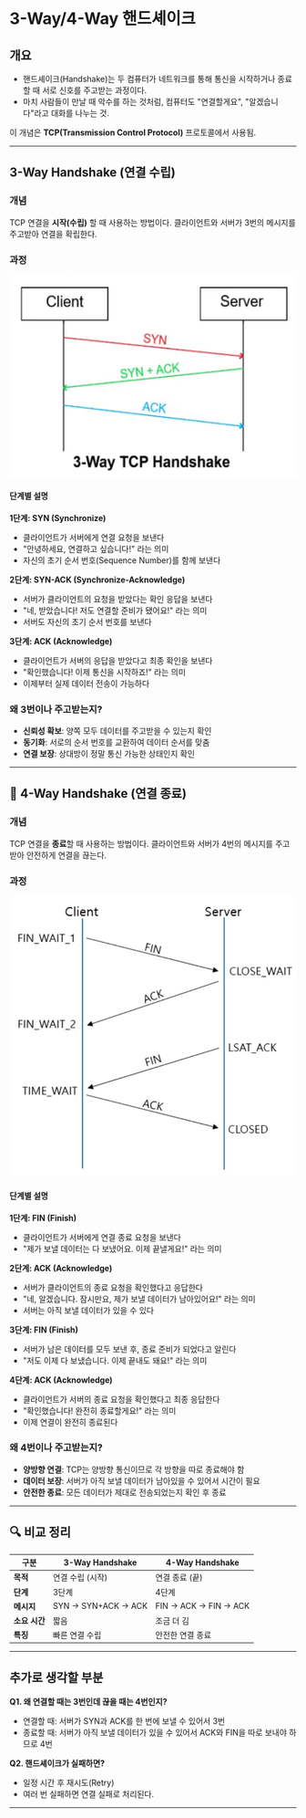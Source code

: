 # 3-Way/4-Way 핸드셰이크

## 개요

- 핸드셰이크(Handshake)는 두 컴퓨터가 네트워크를 통해 통신을 시작하거나 종료할 때 서로 신호를 주고받는 과정이다. 
- 마치 사람들이 만날 때 악수를 하는 것처럼, 컴퓨터도 "연결할게요", "알겠습니다"라고 대화를 나누는 것.

이 개념은 **TCP(Transmission Control Protocol)** 프로토콜에서 사용됨.

---

## 3-Way Handshake (연결 수립)

### 개념
TCP 연결을 **시작(수립)** 할 때 사용하는 방법이다. 클라이언트와 서버가 3번의 메시지를 주고받아 연결을 확립한다.

### 과정

![3way-handshake](./image/3way-handshake.png)

#### 단계별 설명

**1단계: SYN (Synchronize)**
- 클라이언트가 서버에게 연결 요청을 보낸다
- "안녕하세요, 연결하고 싶습니다!" 라는 의미
- 자신의 초기 순서 번호(Sequence Number)를 함께 보낸다

**2단계: SYN-ACK (Synchronize-Acknowledge)**
- 서버가 클라이언트의 요청을 받았다는 확인 응답을 보낸다
- "네, 받았습니다! 저도 연결할 준비가 됐어요!" 라는 의미
- 서버도 자신의 초기 순서 번호를 보낸다

**3단계: ACK (Acknowledge)**
- 클라이언트가 서버의 응답을 받았다고 최종 확인을 보낸다
- "확인했습니다! 이제 통신을 시작하죠!" 라는 의미
- 이제부터 실제 데이터 전송이 가능하다

### 왜 3번이나 주고받는지?

- **신뢰성 확보**: 양쪽 모두 데이터를 주고받을 수 있는지 확인
- **동기화**: 서로의 순서 번호를 교환하여 데이터 순서를 맞춤
- **연결 보장**: 상대방이 정말 통신 가능한 상태인지 확인

---

## 👋 4-Way Handshake (연결 종료)

### 개념
TCP 연결을 **종료**할 때 사용하는 방법이다. 클라이언트와 서버가 4번의 메시지를 주고받아 안전하게 연결을 끊는다.

### 과정

![4way-handshake](./image/4way-handshake.png)

#### 단계별 설명

**1단계: FIN (Finish)**
- 클라이언트가 서버에게 연결 종료 요청을 보낸다
- "제가 보낼 데이터는 다 보냈어요. 이제 끝낼게요!" 라는 의미

**2단계: ACK (Acknowledge)**
- 서버가 클라이언트의 종료 요청을 확인했다고 응답한다
- "네, 알겠습니다. 잠시만요, 제가 보낼 데이터가 남아있어요!" 라는 의미
- 서버는 아직 보낼 데이터가 있을 수 있다

**3단계: FIN (Finish)**
- 서버가 남은 데이터를 모두 보낸 후, 종료 준비가 되었다고 알린다
- "저도 이제 다 보냈습니다. 이제 끝내도 돼요!" 라는 의미

**4단계: ACK (Acknowledge)**
- 클라이언트가 서버의 종료 요청을 확인했다고 최종 응답한다
- "확인했습니다! 완전히 종료할게요!" 라는 의미
- 이제 연결이 완전히 종료된다

### 왜 4번이나 주고받는지?

- **양방향 연결**: TCP는 양방향 통신이므로 각 방향을 따로 종료해야 함
- **데이터 보장**: 서버가 아직 보낼 데이터가 남아있을 수 있어서 시간이 필요
- **안전한 종료**: 모든 데이터가 제대로 전송되었는지 확인 후 종료

---

## 🔍 비교 정리

| 구분 | 3-Way Handshake | 4-Way Handshake |
|------|----------------|----------------|
| **목적** | 연결 수립 (시작) | 연결 종료 (끝) |
| **단계** | 3단계 | 4단계 |
| **메시지** | SYN → SYN+ACK → ACK | FIN → ACK → FIN → ACK |
| **소요 시간** | 짧음 | 조금 더 김 |
| **특징** | 빠른 연결 수립 | 안전한 연결 종료 |

---

## 추가로 생각할 부분

**Q1. 왜 연결할 때는 3번인데 끊을 때는 4번인지?**
- 연결할 때: 서버가 SYN과 ACK를 한 번에 보낼 수 있어서 3번
- 종료할 때: 서버가 아직 보낼 데이터가 있을 수 있어서 ACK와 FIN을 따로 보내야 하므로 4번

**Q2. 핸드셰이크가 실패하면?**
- 일정 시간 후 재시도(Retry)
- 여러 번 실패하면 연결 실패로 처리된다.

---
